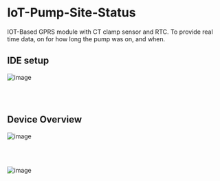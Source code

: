 # IoT-Pump-Site-Status
IOT-Based GPRS module with CT clamp sensor and RTC. To provide real time data, on for how long the pump was on, and when.

## IDE setup

![image](https://github.com/user-attachments/assets/42009dc9-3377-4802-a232-30a3e0ac0a77)



<br/>
<br/>

## Device Overview
![image](https://github.com/user-attachments/assets/bc96674d-db86-4fca-acfb-79642c6b3ef8)

<br/>
<br/>


![image](https://github.com/user-attachments/assets/5b511dd5-6ac5-4672-a981-44ddb11cf8bd)

